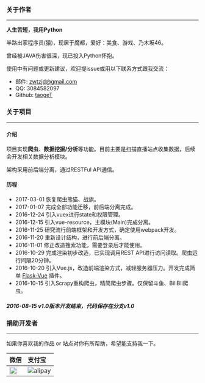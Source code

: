 ### 关于作者
***

**人生苦短，我用Python**

半路出家程序员(猿)，现居于魔都，爱好：美食、游戏、乃木坂46。

曾经被JAVA伤害很深，现已投入Python怀抱。

使用中有问题或更新建议，欢迎提issue或用以下联系方式跟我交流：

* 邮件: zwtzjd@gmail.com
* QQ: 3084582097
* Github: [taogeT](https://github.com/taogeT)

### 关于项目
***

#### 介绍

项目实现**爬虫**、**数据挖掘/分析**等功能。目前主要是扫描直播站点收集数据，后续会开发相关数据分析模块。

架构采用前后端分离，通过RESTFul API通信。

#### 历程

* 2017-03-01 恢复爬虫熊猫、战旗。
* 2017-01-07 完成全部功能迁移，前后端分离完成。
* 2016-12-24 引入vuex进行state和权限管理。
* 2016-12-15 引入vue-resource，主模块(Main)完成分离。
* 2016-11-25 研究流行前端框架和开发方式，确定使用webpack开发。
* 2016-11-20 重新设计结构，进行前后端分离。
* 2016-11-01 修正改造搜索功能，需要登录后才能使用。
* 2016-10-29 完成渲染初步改造，已实现调用REST API进行访问读取。爬虫运行间隔20分钟。
* 2016-10-20 引入Vue.js，改造前端渲染方式，减轻服务器压力。开发完成简单 [Flask-Vue](https://github.com/taogeT/flask-vue) 插件。
* 2016-10-15 引入Scrapy重构爬虫，精简爬虫步骤。仅保留斗鱼、BiliBli爬虫。

##### 2016-08-15 v1.0版本开发结束，代码保存在分支v1.0

### 捐助开发者
***

如果你喜欢我的作品 or 站点对你有所帮助，希望能支持我一下。

| 微信 | 支付宝 |
| ---- | :------|
| <img width="80%" src="http://ww4.sinaimg.cn/large/77ef2ab1gw1f2ne2zgy4zj20bt0bqq4s.jpg"> | ![alipay](http://ww3.sinaimg.cn/mw690/77ef2ab1gw1f2ne2zc10cj209a09bdgz.jpg) |
